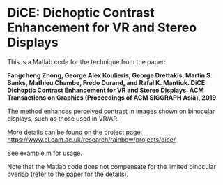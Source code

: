 # DiCE: Dichoptic Contrast Enhancement for VR and Stereo Displays

This is a Matlab code for the technique from the paper:

**Fangcheng Zhong, George Alex Koulieris, George Drettakis, Martin S. Banks, Mathieu Chambe, Fredo Durand, and Rafał K. Mantiuk. DiCE: Dichoptic Contrast Enhancement for VR and Stereo Displays. ACM Transactions on Graphics (Proceedings of ACM SIGGRAPH Asia), 2019**

The method enhances perceived contrast in images shown on binocular displays, such as those used in VR/AR. 

More details can be found on the project page: https://www.cl.cam.ac.uk/research/rainbow/projects/dice/

See example.m for usage.

Note that the Matlab code does not compensate for the limited binocular overlap (refer to the paper for the details). 


